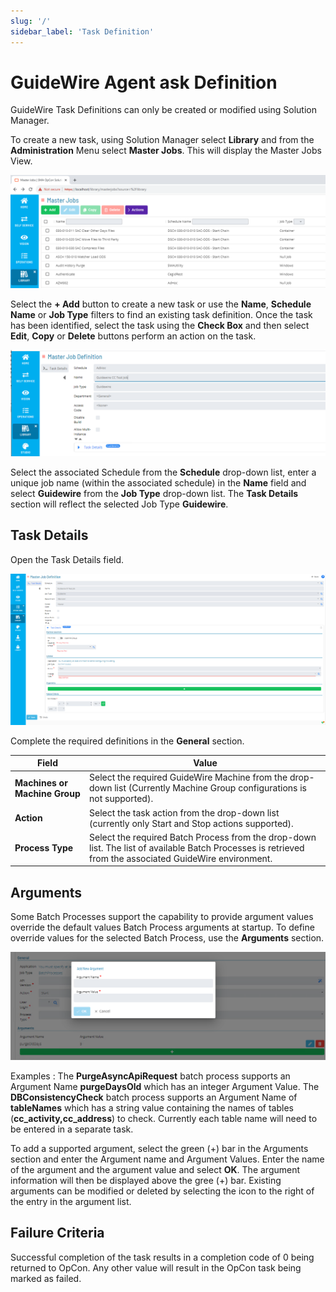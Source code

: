 ```yaml
---
slug: '/'
sidebar_label: 'Task Definition'
---
```


# GuideWire Agent ask Definition

GuideWire Task Definitions can only be created or modified using Solution Manager.

To create a new task, using Solution Manager select **Library** and from the **Administration** Menu select **Master Jobs**.
This will display the Master Jobs View.

![Master Jobs](../static/img/task-definition-1.png)

Select the **+ Add** button to create a new task or use the **Name**, **Schedule Name** or **Job Type** filters to find an existing task definition. Once the task has been 
identified, select the task using the **Check Box** and then select **Edit**, **Copy** or **Delete** buttons perform an action on the task.

![Create Master Job](../static/img/task-definition-2.png)

Select the associated Schedule from the **Schedule** drop-down list, enter a unique job name (within the associated schedule) in the **Name** field and select **Guidewire**
from the **Job Type** drop-down list. The **Task Details** section will reflect the selected Job Type **Guidewire**. 

## Task Details

Open the Task Details field.

![GuideWire Job Details](../static/img/task-definition-3.png)

Complete the required definitions in the **General** section.

Field                            | Value
-------------------------------- | -----------
**Machines or Machine Group**    | Select the required GuideWire Machine from the drop-down list (Currently Machine Group configurations is not supported).  
**Action**                       | Select the task action from the drop-down list (currently only Start and Stop actions supported).
**Process Type**                 | Select the required Batch Process from the drop-down list. The list of available Batch Processes is retrieved from the associated GuideWire environment.

## Arguments

Some Batch Processes support the capability to provide argument values override the default values Batch Process arguments at startup.
To define override values for the selected Batch Process, use the **Arguments** section.

![GuideWire Task Arguments](../static/img/task-definition-4.png)

Examples :
The **PurgeAsyncApiRequest** batch process supports an Argument Name **purgeDaysOld** which has an integer Argument Value.
The **DBConsistencyCheck** batch process supports an Argument Name of **tableNames** which has a string value containing the names of tables (**cc_activity,cc_address**) to check. 
Currently each table name will need to be entered in a separate task.  

To add a supported argument, select the green (+) bar in the Arguments section and enter the Argument name and Argument Values.
Enter the name of the argument and the argument value and select **OK**. The argument information will then be displayed above the gree (+) bar.
Existing arguments can be modified or deleted by selecting the icon to the right of the entry in the argument list.

## Failure Criteria
Successful completion of the task results in a completion code of 0 being returned to OpCon. Any other value will result in the OpCon task being marked as failed. 
